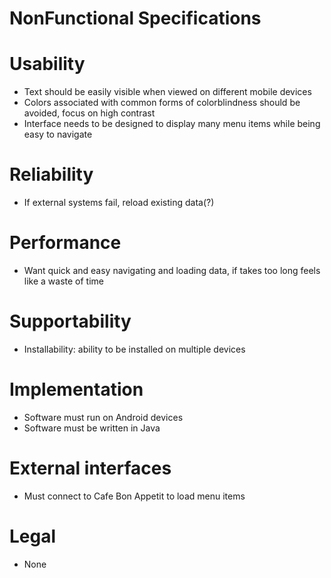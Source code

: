 # NonFunctional Specifications


# Usability
* Text should be easily visible when viewed on different mobile devices
* Colors associated with common forms of colorblindness should be avoided, focus on high contrast
* Interface needs to be designed to display many menu items while being easy to navigate

# Reliability
* If external systems fail, reload existing data(?)

# Performance
* Want quick and easy navigating and loading data, if takes too long feels like a waste of time 

# Supportability
* Installability: ability to be installed on multiple devices

# Implementation
* Software must run on Android devices
* Software must be written in Java

# External interfaces
* Must connect to Cafe Bon Appetit to load menu items

# Legal 
* None
